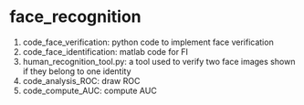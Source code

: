 # face_recognition
1. code_face_verification: python code to implement face verification
2. code_face_identification: matlab code for FI
3. human_recognition_tool.py: a tool used to verify two face images shown if they belong to one identity
4. code_analysis_ROC: draw ROC
5. code_compute_AUC: compute AUC
